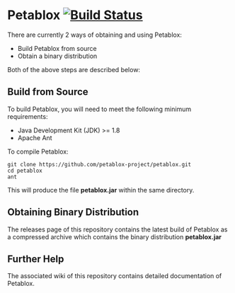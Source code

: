 Petablox [![Build Status](https://travis-ci.org/petablox-project/petablox.svg?branch=master)](https://travis-ci.org/petablox-project/petablox)
========

There are currently 2 ways of obtaining and using Petablox:
 * Build Petablox from source
 * Obtain a binary distribution

Both of the above steps are described below:

Build from Source
-----------------
To build Petablox, you will need to meet the following minimum requirements:
 * Java Development Kit (JDK) >= 1.8
 * Apache Ant

To compile Petablox:

    git clone https://github.com/petablox-project/petablox.git
    cd petablox
    ant

This will produce the file **petablox.jar** within the same directory.


Obtaining Binary Distribution
-----------------------------

The releases page of this repository contains the latest build of Petablox as a
compressed archive which contains the binary distribution **petablox.jar**

Further Help
------------

The associated wiki of this repository contains detailed documentation of 
Petablox.
